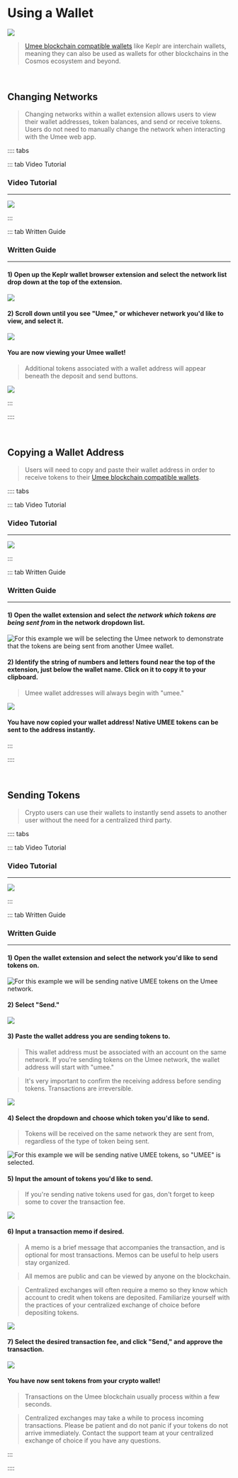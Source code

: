# Using a Wallet

![](/bg/using-a-wallet.png)

> [Umee blockchain compatible wallets](/users/getting-started/creating-wallet.html#creating-an-umee-blockchain-compatible-wallet) like Keplr are interchain wallets, meaning they can also be used as wallets for other blockchains in the Cosmos ecosystem and beyond.

<br>

## Changing Networks

> Changing networks within a wallet extension allows users to view their wallet addresses, token balances, and send or receive tokens. Users do not need to manually change the network when interacting with the Umee web app.

:::: tabs

::: tab Video Tutorial

### Video Tutorial

****

![](/bg/change-network.gif)

:::

::: tab Written Guide

### Written Guide

****

#### 1) Open up the Keplr wallet browser extension and select the network list drop down at the top of the extension.

![](/bg/change-network-1.png)

#### 2) Scroll down until you see "Umee," or whichever network you'd like to view, and select it.

![](/bg/change-network-2.png)

#### You are now viewing your Umee wallet!

> Additional tokens associated with a wallet address will appear beneath the deposit and send buttons.

![](/bg/change-network-3.png)

:::

::::

<br>

## Copying a Wallet Address

>Users will need to copy and paste their wallet address in order to receive tokens to their [Umee blockchain compatible wallets](/users/getting-started/creating-wallet.html#creating-an-umee-blockchain-compatible-wallet).

:::: tabs

::: tab Video Tutorial

### Video Tutorial

****

![](/bg/copy-umee-address.gif)

:::

::: tab Written Guide

### Written Guide

****

#### 1) Open the wallet extension and select _**the network which tokens are being sent from**_ in the network dropdown list.

![For this example we will be selecting the Umee network to demonstrate that the tokens are being sent from another Umee wallet.](/bg/receiving-tokens-1.png)

#### 2) Identify the string of numbers and letters found near the top of the extension, just below the wallet name. Click on it to copy it to your clipboard.

> Umee wallet addresses will always begin with "umee."

![](/bg/receiving-tokens-2.png)

#### You have now copied your wallet address! Native UMEE tokens can be sent to the address instantly.

:::

::::

<br>

## Sending Tokens

>Crypto users can use their wallets to instantly send assets to another user without the need for a centralized third party.

:::: tabs

::: tab Video Tutorial

### Video Tutorial

****

![](/bg/send-umee.gif)

:::

::: tab Written Guide

### Written Guide

****

#### 1) Open the wallet extension and select the network you'd like to send tokens on.

![For this example we will be sending native UMEE tokens on the Umee network.](/bg/send-tokens-1.png)

#### 2) Select "Send."

![](/bg/send-tokens-2.png)

#### 3) Paste the wallet address you are sending tokens to.

> This wallet address must be associated with an account on the same network. If you're sending tokens on the Umee network, the wallet address will start with "umee."

> It's very important to confirm the receiving address before sending tokens. Transactions are irreversible.

![](/bg/send-tokens-3.png)

#### 4) Select the dropdown and choose which token you'd like to send.

> Tokens will be received on the same network they are sent from, regardless of the type of token being sent.

![For this example we will be sending native UMEE tokens, so "UMEE" is selected.](/bg/send-tokens-4.png)

#### 5) Input the amount of tokens you'd like to send.

> If you're sending native tokens used for gas, don't forget to keep some to cover the transaction fee.

![](/bg/send-tokens-5.png)

#### 6) Input a transaction memo if desired.

> A memo is a brief message that accompanies the transaction, and is optional for most transactions. Memos can be useful to help users stay organized.

> All memos are public and can be viewed by anyone on the blockchain.

> Centralized exchanges will often require a memo so they know which account to credit when tokens are deposited. Familiarize yourself with the practices of your centralized exchange of choice before depositing tokens.

![](/bg/send-tokens-6.png)

#### 7) Select the desired transaction fee, and click "Send," and approve the transaction.

![](/bg/send-tokens-7.png)

#### You have now sent tokens from your crypto wallet!

> Transactions on the Umee blockchain usually process within a few seconds.

> Centralized exchanges may take a while to process incoming transactions. Please be patient and do not panic if your tokens do not arrive immediately. Contact the support team at your centralized exchange of choice if you have any questions.

:::

::::